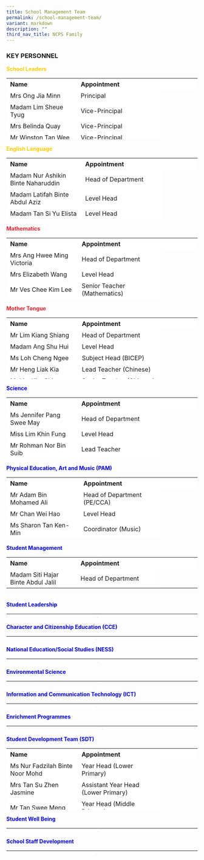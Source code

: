```yaml
---
title: School Management Team
permalink: /school-management-team/
variant: markdown
description: ""
third_nav_title: NCPS Family
---
```

### KEY PERSONNEL

<p style="color:#FFCC00"><b>School Leaders</b></p>

<table border="0" style="box-sizing: inherit; border-collapse: collapse; border-spacing: 0px; max-width: 100%; height: 161px; width: 665.188px;"><tbody style="box-sizing: inherit;"><tr border="1" style="box-sizing: inherit; background: rgb(255, 255, 255); height: 23px;"><td border="0" style="box-sizing: inherit; padding: 5px 10px; width: 326.35px; height: 23px;"><b>Name</b></td><td border="0" style="box-sizing: inherit; padding: 5px 10px; width: 200px; height: 23px;"><b>Appointment</b></td><td style="box-sizing: inherit; padding: 5px 10px; width: 200px; height: 23px;"><b></b></td></tr><tr style="box-sizing: inherit; background: rgb(255, 255, 255); height: 23px;"><td style="box-sizing: inherit; padding: 5px 10px; width: 326.35px; height: 23px;">Mrs Ong Jia Minn</td><td style="box-sizing: inherit; padding: 5px 10px; width: 337.837px; height: 23px;">Principal</td></tr><tr style="box-sizing: inherit; background: rgb(255, 255, 255); height: 23px;"><td style="box-sizing: inherit; padding: 5px 10px; width: 326.35px; height: 23px;">Madam Lim Sheue Tyug</td><td style="box-sizing: inherit; padding: 5px 10px; width: 337.837px; height: 23px;">Vice-Principal</td></tr><tr style="box-sizing: inherit; background: rgb(255, 255, 255); height: 23px;"><td style="box-sizing: inherit; padding: 5px 10px; width: 326.35px; height: 23px;">Mrs Belinda Quay</td><td style="box-sizing: inherit; padding: 5px 10px; width: 337.837px; height: 23px;">Vice-Principal</td></tr><tr style="box-sizing: inherit; background: rgb(255, 255, 255);"><td style="box-sizing: inherit; padding: 5px 10px; width: 326.35px;">Mr Winston Tan Wee Sing</td><td style="box-sizing: inherit; padding: 5px 10px; width: 337.837px;">Vice-Principal, Administration</td></tr></tbody></table>

<p style="color:#FFCC00"><b>English Language</b></p>

<table border="0" style="box-sizing: inherit; border-collapse: collapse; border-spacing: 0px; max-width: 100%; height: 161px; width: 665.188px;"><tbody style="box-sizing: inherit;"><tr border="1" style="box-sizing: inherit; background: rgb(255, 255, 255); height: 23px;"><td border="0" style="box-sizing: inherit; padding: 5px 10px; width: 326.35px; height: 23px;"><b>Name</b></td><td border="0" style="box-sizing: inherit; padding: 5px 10px; width: 200px; height: 23px;"><b>Appointment</b></td><td style="box-sizing: inherit; padding: 5px 10px; width: 200px; height: 23px;"><b></b></td></tr><tr style="box-sizing: inherit; background: rgb(255, 255, 255); height: 23px;"><td style="box-sizing: inherit; padding: 5px 10px; width: 326.35px; height: 23px;">Madam Nur Ashikin Binte Naharuddin</td><td style="box-sizing: inherit; padding: 5px 10px; width: 337.837px; height: 23px;">Head of Department</td></tr><tr style="box-sizing: inherit; background: rgb(255, 255, 255); height: 23px;"><td style="box-sizing: inherit; padding: 5px 10px; width: 326.35px; height: 23px;">Madam Latifah Binte Abdul Aziz</td><td style="box-sizing: inherit; padding: 5px 10px; width: 337.837px; height: 23px;">Level Head</td></tr><tr style="box-sizing: inherit; background: rgb(255, 255, 255); height: 23px;"><td style="box-sizing: inherit; padding: 5px 10px; width: 326.35px; height: 23px;">Madam Tan Si Yu Elista</td><td style="box-sizing: inherit; padding: 5px 10px; width: 337.837px; height: 23px;">Level Head</td></tr></tbody></table>

<p style="color:#EE202A"><b>Mathematics</b></p>

<table border="0" style="box-sizing: inherit; border-collapse: collapse; border-spacing: 0px; max-width: 100%; height: 161px; width: 665.188px;"><tbody style="box-sizing: inherit;"><tr border="1" style="box-sizing: inherit; background: rgb(255, 255, 255); height: 23px;"><td border="0" style="box-sizing: inherit; padding: 5px 10px; width: 326.35px; height: 23px;"><b>Name</b></td><td border="0" style="box-sizing: inherit; padding: 5px 10px; width: 200px; height: 23px;"><b>Appointment</b></td><td style="box-sizing: inherit; padding: 5px 10px; width: 200px; height: 23px;"><b></b></td></tr><tr style="box-sizing: inherit; background: rgb(255, 255, 255); height: 23px;"><td style="box-sizing: inherit; padding: 5px 10px; width: 326.35px; height: 23px;">Mrs Ang Hwee Ming Victoria</td><td style="box-sizing: inherit; padding: 5px 10px; width: 337.837px; height: 23px;">Head of Department</td></tr><tr style="box-sizing: inherit; background: rgb(255, 255, 255); height: 23px;"><td style="box-sizing: inherit; padding: 5px 10px; width: 326.35px; height: 23px;">Mrs Elizabeth Wang</td><td style="box-sizing: inherit; padding: 5px 10px; width: 337.837px; height: 23px;">Level Head</td></tr><tr style="box-sizing: inherit; background: rgb(255, 255, 255); height: 23px;"><td style="box-sizing: inherit; padding: 5px 10px; width: 326.35px; height: 23px;">Mr Ves Chee Kim Lee</td><td style="box-sizing: inherit; padding: 5px 10px; width: 337.837px; height: 23px;">Senior Teacher (Mathematics)</td></tr></tbody></table>

<p style="color:#EE202A"><b>Mother Tongue</b></p>

<table border="0" style="box-sizing: inherit; border-collapse: collapse; border-spacing: 0px; max-width: 100%; height: 161px; width: 665.188px;"><tbody style="box-sizing: inherit;"><tr border="1" style="box-sizing: inherit; background: rgb(255, 255, 255); height: 23px;"><td border="0" style="box-sizing: inherit; padding: 5px 10px; width: 326.35px; height: 23px;"><b>Name</b></td><td border="0" style="box-sizing: inherit; padding: 5px 10px; width: 200px; height: 23px;"><b>Appointment</b></td><td style="box-sizing: inherit; padding: 5px 10px; width: 200px; height: 23px;"><b></b></td></tr><tr style="box-sizing: inherit; background: rgb(255, 255, 255); height: 23px;"><td style="box-sizing: inherit; padding: 5px 10px; width: 326.35px; height: 23px;">Mr Lim Kiang Shiang</td><td style="box-sizing: inherit; padding: 5px 10px; width: 337.837px; height: 23px;">Head of Department</td></tr><tr style="box-sizing: inherit; background: rgb(255, 255, 255); height: 23px;"><td style="box-sizing: inherit; padding: 5px 10px; width: 326.35px; height: 23px;">Madam Ang Shu Hui</td><td style="box-sizing: inherit; padding: 5px 10px; width: 337.837px; height: 23px;">Level Head</td></tr><tr style="box-sizing: inherit; background: rgb(255, 255, 255); height: 23px;"><td style="box-sizing: inherit; padding: 5px 10px; width: 326.35px; height: 23px;">Ms Loh Cheng Ngee</td><td style="box-sizing: inherit; padding: 5px 10px; width: 337.837px; height: 23px;">Subject Head (BICEP)</td></tr><tr style="box-sizing: inherit; background: rgb(255, 255, 255); height: 23px;"><td style="box-sizing: inherit; padding: 5px 10px; width: 326.35px; height: 23px;">Mr Heng Liak Kia</td><td style="box-sizing: inherit; padding: 5px 10px; width: 337.837px; height: 23px;">Lead Teacher (Chinese)</td></tr><tr style="box-sizing: inherit; background: rgb(255, 255, 255); height: 23px;"><td style="box-sizing: inherit; padding: 5px 10px; width: 326.35px; height: 23px;">Mr Lim Kiat Shiong</td><td style="box-sizing: inherit; padding: 5px 10px; width: 337.837px; height: 23px;">Senior Teacher (Chinese)</td></tr><tr style="box-sizing: inherit; background: rgb(255, 255, 255); height: 23px;"><td style="box-sizing: inherit; padding: 5px 10px; width: 326.35px; height: 23px;">Madam Nur Khadijah Binte Zainal Ariffin</td><td style="box-sizing: inherit; padding: 5px 10px; width: 337.837px; height: 23px;">Senior Teacher (Malay)</td></tr></tbody></table>

<p style="color:#0000FF"><b>Science</b></p>

<table border="0" style="box-sizing: inherit; border-collapse: collapse; border-spacing: 0px; max-width: 100%; height: 161px; width: 665.188px;"><tbody style="box-sizing: inherit;"><tr border="1" style="box-sizing: inherit; background: rgb(255, 255, 255); height: 23px;"><td border="0" style="box-sizing: inherit; padding: 5px 10px; width: 326.35px; height: 23px;"><b>Name</b></td><td border="0" style="box-sizing: inherit; padding: 5px 10px; width: 200px; height: 23px;"><b>Appointment</b></td><td style="box-sizing: inherit; padding: 5px 10px; width: 200px; height: 23px;"><b></b></td></tr><tr style="box-sizing: inherit; background: rgb(255, 255, 255); height: 23px;"><td style="box-sizing: inherit; padding: 5px 10px; width: 326.35px; height: 23px;">Ms Jennifer Pang Swee May</td><td style="box-sizing: inherit; padding: 5px 10px; width: 337.837px; height: 23px;">Head of Department</td></tr><tr style="box-sizing: inherit; background: rgb(255, 255, 255); height: 23px;"><td style="box-sizing: inherit; padding: 5px 10px; width: 326.35px; height: 23px;">Miss Lim Khin Fung</td><td style="box-sizing: inherit; padding: 5px 10px; width: 337.837px; height: 23px;">Level Head</td></tr><tr style="box-sizing: inherit; background: rgb(255, 255, 255); height: 23px;"><td style="box-sizing: inherit; padding: 5px 10px; width: 326.35px; height: 23px;">Mr Rohman Nor Bin Suib</td><td style="box-sizing: inherit; padding: 5px 10px; width: 337.837px; height: 23px;">Lead Teacher</td></tr></tbody></table>

<p style="color:#0000FF"><b>Physical Education, Art and Music (PAM)</b></p>

<table border="0" style="box-sizing: inherit; border-collapse: collapse; border-spacing: 0px; max-width: 100%; height: 161px; width: 665.188px;"><tbody style="box-sizing: inherit;"><tr border="1" style="box-sizing: inherit; background: rgb(255, 255, 255); height: 23px;"><td border="0" style="box-sizing: inherit; padding: 5px 10px; width: 326.35px; height: 23px;"><b>Name</b></td><td border="0" style="box-sizing: inherit; padding: 5px 10px; width: 200px; height: 23px;"><b>Appointment</b></td><td style="box-sizing: inherit; padding: 5px 10px; width: 200px; height: 23px;"><b></b></td></tr><tr style="box-sizing: inherit; background: rgb(255, 255, 255); height: 23px;"><td style="box-sizing: inherit; padding: 5px 10px; width: 326.35px; height: 23px;">Mr Adam Bin Mohamed Ali</td><td style="box-sizing: inherit; padding: 5px 10px; width: 337.837px; height: 23px;">Head of Department (PE/CCA)</td></tr><tr style="box-sizing: inherit; background: rgb(255, 255, 255); height: 23px;"><td style="box-sizing: inherit; padding: 5px 10px; width: 326.35px; height: 23px;">Mr Chan Wei Hao</td><td style="box-sizing: inherit; padding: 5px 10px; width: 337.837px; height: 23px;">Level Head</td></tr><tr style="box-sizing: inherit; background: rgb(255, 255, 255); height: 23px;"><td style="box-sizing: inherit; padding: 5px 10px; width: 326.35px; height: 23px;">Ms Sharon Tan Ken-Min</td><td style="box-sizing: inherit; padding: 5px 10px; width: 337.837px; height: 23px;">Coordinator (Music)</td></tr></tbody></table>


<p style="color:#0000FF"><b>Student Management</b></p>

<table border="0" style="box-sizing: inherit; border-collapse: collapse; max-width: 100%; height: 100px; width: 665.188px;"><tbody style="box-sizing: inherit;"><tr border="1" style="box-sizing: inherit; background: rgb(255, 255, 255); height: 23px;"><td border="0" style="box-sizing: inherit; padding: 5px 10px; width: 326.35px; height: 23px;"><b>Name</b></td><td border="0" style="box-sizing: inherit; padding: 5px 10px; width: 200px; height: 23px;"><b>Appointment</b></td><td style="box-sizing: inherit; padding: 5px 10px; width: 200px; height: 23px;"></td></tr><tr style="box-sizing: inherit; background: rgb(255, 255, 255); height: 23px;"><td style="box-sizing: inherit; padding: 5px 10px; width: 326.35px; height: 23px;">Madam Siti Hajar Binte Abdul Jalil</td><td style="box-sizing: inherit; padding: 5px 10px; width: 337.837px; height: 23px;">Head of Department</td></tr></tbody></table>

<p style="color:#0000FF"><b>Student Leadership</b></p>

<table border="0" style="box-sizing: inherit; border-collapse: collapse; max-width: 100%; height: 10px; width: 665.188px;"><tbody style="box-sizing: inherit;"><tr border="1" style="box-sizing: inherit; background: rgb(255, 255, 255); height: 23px;"><td border="0" style="box-sizing: inherit; padding: 5px 10px; width: 326.35px; height: 23px;"><b>Name</b></td><td border="0" style="box-sizing: inherit; padding: 5px 10px; width: 200px; height: 23px;"><b>Appointment</b></td><td style="box-sizing: inherit; padding: 5px 10px; width: 200px; height: 23px;"></td></tr><tr style="box-sizing: inherit; background: rgb(255, 255, 255); height: 23px;"><td style="box-sizing: inherit; padding: 5px 10px; width: 326.35px; height: 23px;">Madam Cinthia Tan</td><td style="box-sizing: inherit; padding: 5px 10px; width: 337.837px; height: 23px;">Subject Head</td></tr></tbody></table>

<p style="color:#0000FF"><b>Character and Citizenship Education (CCE)</b></p>

<table border="0" style="box-sizing: inherit; border-collapse: collapse; max-width: 100%; height: 10px; width: 665.188px;"><tbody style="box-sizing: inherit;"><tr border="1" style="box-sizing: inherit; background: rgb(255, 255, 255); height: 23px;"><td border="0" style="box-sizing: inherit; padding: 5px 10px; width: 326.35px; height: 23px;"><b>Name</b></td><td border="0" style="box-sizing: inherit; padding: 5px 10px; width: 200px; height: 23px;"><b>Appointment</b></td><td style="box-sizing: inherit; padding: 5px 10px; width: 200px; height: 23px;"></td></tr><tr style="box-sizing: inherit; background: rgb(255, 255, 255); height: 23px;"><td style="box-sizing: inherit; padding: 5px 10px; width: 326.35px; height: 23px;">Mrs Lee-Ng Yick Kit</td><td style="box-sizing: inherit; padding: 5px 10px; width: 337.837px; height: 23px;">Head of Department</td></tr><tr style="box-sizing: inherit; background: rgb(255, 255, 255); height: 23px;"><td style="box-sizing: inherit; padding: 5px 10px; width: 326.35px; height: 23px;">Ms Lim Pek Wee</td><td style="box-sizing: inherit; padding: 5px 10px; width: 337.837px; height: 23px;">Senior Teacher</td></tr></tbody></table>

<p style="color:#0000FF"><b>National Education/Social Studies (NESS)</b></p>

<table border="0" style="box-sizing: inherit; border-collapse: collapse; max-width: 100%; height: 10px; width: 665.188px;"><tbody style="box-sizing: inherit;"><tr border="1" style="box-sizing: inherit; background: rgb(255, 255, 255); height: 23px;"><td border="0" style="box-sizing: inherit; padding: 5px 10px; width: 326.35px; height: 23px;"><b>Name</b></td><td border="0" style="box-sizing: inherit; padding: 5px 10px; width: 200px; height: 23px;"><b>Appointment</b></td><td style="box-sizing: inherit; padding: 5px 10px; width: 200px; height: 23px;"></td></tr><tr style="box-sizing: inherit; background: rgb(255, 255, 255); height: 23px;"><td style="box-sizing: inherit; padding: 5px 10px; width: 326.35px; height: 23px;">Mr Erwin Bin Rohman</td><td style="box-sizing: inherit; padding: 5px 10px; width: 337.837px; height: 23px;">Subject Head</td></tr></tbody></table>

<p style="color:#0000FF"><b>Environmental Science</b></p>

<table border="0" style="box-sizing: inherit; border-collapse: collapse; max-width: 100%; height: 10px; width: 665.188px;"><tbody style="box-sizing: inherit;"><tr border="1" style="box-sizing: inherit; background: rgb(255, 255, 255); height: 23px;"><td border="0" style="box-sizing: inherit; padding: 5px 10px; width: 326.35px; height: 23px;"><b>Name</b></td><td border="0" style="box-sizing: inherit; padding: 5px 10px; width: 200px; height: 23px;"><b>Appointment</b></td><td style="box-sizing: inherit; padding: 5px 10px; width: 200px; height: 23px;"></td></tr><tr style="box-sizing: inherit; background: rgb(255, 255, 255); height: 23px;"><td style="box-sizing: inherit; padding: 5px 10px; width: 326.35px; height: 23px;">Madam Ildasolha Binte Jamari</td><td style="box-sizing: inherit; padding: 5px 10px; width: 337.837px; height: 23px;">Subject Head</td></tr></tbody></table>

<p style="color:#0000FF"><b>Information and Communication Technology (ICT)</b></p>

<table border="0" style="box-sizing: inherit; border-collapse: collapse; max-width: 100%; height: 10px; width: 665.188px;"><tbody style="box-sizing: inherit;"><tr border="1" style="box-sizing: inherit; background: rgb(255, 255, 255); height: 23px;"><td border="0" style="box-sizing: inherit; padding: 5px 10px; width: 326.35px; height: 23px;"><b>Name</b></td><td border="0" style="box-sizing: inherit; padding: 5px 10px; width: 200px; height: 23px;"><b>Appointment</b></td><td style="box-sizing: inherit; padding: 5px 10px; width: 200px; height: 23px;"></td></tr><tr style="box-sizing: inherit; background: rgb(255, 255, 255); height: 23px;"><td style="box-sizing: inherit; padding: 5px 10px; width: 326.35px; height: 23px;">Mrs Jessy Low</td><td style="box-sizing: inherit; padding: 5px 10px; width: 337.837px; height: 23px;">Head of Department</td></tr><tr style="box-sizing: inherit; background: rgb(255, 255, 255); height: 23px;"><td style="box-sizing: inherit; padding: 5px 10px; width: 326.35px; height: 23px;">Ms Ong Li Woon</td><td style="box-sizing: inherit; padding: 5px 10px; width: 337.837px; height: 23px;">Subject Head</td></tr></tbody></table>

<p style="color:#0000FF"><b>Enrichment Programmes</b></p>

<table border="0" style="box-sizing: inherit; border-collapse: collapse; max-width: 100%; height: 10px; width: 665.188px;"><tbody style="box-sizing: inherit;"><tr border="1" style="box-sizing: inherit; background: rgb(255, 255, 255); height: 23px;"><td border="0" style="box-sizing: inherit; padding: 5px 10px; width: 326.35px; height: 23px;"><b>Name</b></td><td border="0" style="box-sizing: inherit; padding: 5px 10px; width: 200px; height: 23px;"><b>Appointment</b></td><td style="box-sizing: inherit; padding: 5px 10px; width: 200px; height: 23px;"></td></tr><tr style="box-sizing: inherit; background: rgb(255, 255, 255); height: 23px;"><td style="box-sizing: inherit; padding: 5px 10px; width: 326.35px; height: 23px;">Madam Nooraina Binte Mohammad Nasir</td><td style="box-sizing: inherit; padding: 5px 10px; width: 337.837px; height: 23px;">Head of Department</td></tr></tbody></table>

<p style="color:#0000FF"><b>Student Development Team (SDT)</b></p>

<table border="0" style="box-sizing: inherit; border-collapse: collapse; border-spacing: 0px; max-width: 100%; height: 161px; width: 665.188px;"><tbody style="box-sizing: inherit;"><tr border="1" style="box-sizing: inherit; background: rgb(255, 255, 255); height: 23px;"><td border="0" style="box-sizing: inherit; padding: 5px 10px; width: 326.35px; height: 23px;"><b>Name</b></td><td border="0" style="box-sizing: inherit; padding: 5px 10px; width: 200px; height: 23px;"><b>Appointment</b></td><td style="box-sizing: inherit; padding: 5px 10px; width: 200px; height: 23px;"><b></b></td></tr><tr style="box-sizing: inherit; background: rgb(255, 255, 255); height: 23px;"><td style="box-sizing: inherit; padding: 5px 10px; width: 326.35px; height: 23px;">Ms Nur Fadzilah Binte Noor Mohd</td><td style="box-sizing: inherit; padding: 5px 10px; width: 337.837px; height: 23px;">Year Head (Lower Primary)</td></tr><tr style="box-sizing: inherit; background: rgb(255, 255, 255); height: 23px;"><td style="box-sizing: inherit; padding: 5px 10px; width: 326.35px; height: 23px;">Mrs Tan Su Zhen Jasmine</td><td style="box-sizing: inherit; padding: 5px 10px; width: 337.837px; height: 23px;">Assistant Year Head (Lower Primary)</td></tr><tr style="box-sizing: inherit; background: rgb(255, 255, 255); height: 23px;"><td style="box-sizing: inherit; padding: 5px 10px; width: 326.35px; height: 23px;">Mr Tan Swee Meng</td><td style="box-sizing: inherit; padding: 5px 10px; width: 337.837px; height: 23px;">Year Head (Middle Primary)</td></tr><tr style="box-sizing: inherit; background: rgb(255, 255, 255); height: 23px;"><td style="box-sizing: inherit; padding: 5px 10px; width: 326.35px; height: 23px;">Madam Priya D/O Jairam</td><td style="box-sizing: inherit; padding: 5px 10px; width: 337.837px; height: 23px;">Assistant Year Head (Middle Primary)</td></tr><tr style="box-sizing: inherit; background: rgb(255, 255, 255); height: 23px;"><td style="box-sizing: inherit; padding: 5px 10px; width: 326.35px; height: 23px;">Mr Su Weilun</td><td style="box-sizing: inherit; padding: 5px 10px; width: 337.837px; height: 23px;">Year Head (Upper Primary)</td></tr><tr style="box-sizing: inherit; background: rgb(255, 255, 255); height: 23px;"><td style="box-sizing: inherit; padding: 5px 10px; width: 326.35px; height: 23px;">Madam Norliza</td><td style="box-sizing: inherit; padding: 5px 10px; width: 337.837px; height: 23px;">Assistant Year Head (Upper Primary)</td></tr></tbody></table>

<p style="color:#0000FF"><b>Student Well Being</b></p>

<table border="0" style="box-sizing: inherit; border-collapse: collapse; max-width: 100%; height: 10px; width: 665.188px;"><tbody style="box-sizing: inherit;"><tr border="1" style="box-sizing: inherit; background: rgb(255, 255, 255); height: 23px;"><td border="0" style="box-sizing: inherit; padding: 5px 10px; width: 326.35px; height: 23px;"><b>Name</b></td><td border="0" style="box-sizing: inherit; padding: 5px 10px; width: 200px; height: 23px;"><b>Appointment</b></td><td style="box-sizing: inherit; padding: 5px 10px; width: 200px; height: 23px;"></td></tr><tr style="box-sizing: inherit; background: rgb(255, 255, 255); height: 23px;"><td style="box-sizing: inherit; padding: 5px 10px; width: 326.35px; height: 23px;">Ms Tay Ya Mei Jasmine</td><td style="box-sizing: inherit; padding: 5px 10px; width: 337.837px; height: 23px;">Head of Department (Special Educational Needs)</td></tr><tr style="box-sizing: inherit; background: rgb(255, 255, 255); height: 23px;"><td style="box-sizing: inherit; padding: 5px 10px; width: 326.35px; height: 23px;">Mrs Esther Say</td><td style="box-sizing: inherit; padding: 5px 10px; width: 337.837px; height: 23px;">Senior School Counsellor</td></tr></tbody></table>

<p style="color:#0000FF"><b>School Staff Development</b></p>

<table border="0" style="box-sizing: inherit; border-collapse: collapse; max-width: 100%; height: 10px; width: 665.188px;"><tbody style="box-sizing: inherit;"><tr border="1" style="box-sizing: inherit; background: rgb(255, 255, 255); height: 23px;"><td border="0" style="box-sizing: inherit; padding: 5px 10px; width: 326.35px; height: 23px;"><b>Name</b></td><td border="0" style="box-sizing: inherit; padding: 5px 10px; width: 200px; height: 23px;"><b>Appointment</b></td><td style="box-sizing: inherit; padding: 5px 10px; width: 200px; height: 23px;"></td></tr><tr style="box-sizing: inherit; background: rgb(255, 255, 255); height: 23px;"><td style="box-sizing: inherit; padding: 5px 10px; width: 326.35px; height: 23px;">Mr Ng Boon Yang</td><td style="box-sizing: inherit; padding: 5px 10px; width: 337.837px; height: 23px;">School Staff Developer</td></tr></tbody></table>